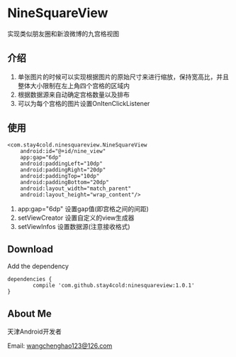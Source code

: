 # NineSquareView
实现类似朋友圈和新浪微博的九宫格视图

## 介绍

1. 单张图片的时候可以实现根据图片的原始尺寸来进行缩放，保持宽高比，并且整体大小限制在左上角四个宫格的区域内
2. 根据数据源来自动确定宫格数量以及排布
3. 可以为每个宫格的图片设置OnItenClickListener

## 使用

    <com.stay4cold.ninesquareview.NineSquareView
        android:id="@+id/nine_view"
        app:gap="6dp"
        android:paddingLeft="10dp"
        android:paddingRight="20dp"
        android:paddingTop="10dp"
        android:paddingBottom="20dp"
        android:layout_width="match_parent"
        android:layout_height="wrap_content"/>

1. app:gap="6dp"  设置gap值(即宫格之间的间距)
2. setViewCreator 设置自定义的view生成器
3. setViewInfos   设置数据源(注意接收格式)

## Download

Add the dependency

    dependencies {
            compile 'com.github.stay4cold:ninesquareview:1.0.1'
    }

## About Me

天津Android开发者

Email: <wangchenghao123@126.com>
